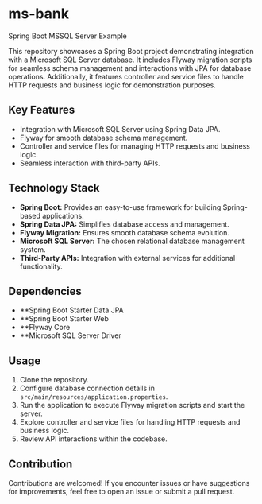 # ms-bank
Spring Boot MSSQL Server Example

This repository showcases a Spring Boot project demonstrating integration with a Microsoft SQL Server database. It includes Flyway migration scripts for seamless schema management and interactions with JPA for database operations. Additionally, it features controller and service files to handle HTTP requests and business logic for demonstration purposes.

## Key Features

- Integration with Microsoft SQL Server using Spring Data JPA.
- Flyway for smooth database schema management.
- Controller and service files for managing HTTP requests and business logic.
- Seamless interaction with third-party APIs.

## Technology Stack

- **Spring Boot:** Provides an easy-to-use framework for building Spring-based applications.
- **Spring Data JPA:** Simplifies database access and management.
- **Flyway Migration:** Ensures smooth database schema evolution.
- **Microsoft SQL Server:** The chosen relational database management system.
- **Third-Party APIs:** Integration with external services for additional functionality.

## Dependencies

- **Spring Boot Starter Data JPA
- **Spring Boot Starter Web
- **Flyway Core
- **Microsoft SQL Server Driver

## Usage

1. Clone the repository.
2. Configure database connection details in `src/main/resources/application.properties`.
3. Run the application to execute Flyway migration scripts and start the server.
4. Explore controller and service files for handling HTTP requests and business logic.
5. Review API interactions within the codebase.

## Contribution

Contributions are welcomed! If you encounter issues or have suggestions for improvements, feel free to open an issue or submit a pull request.
